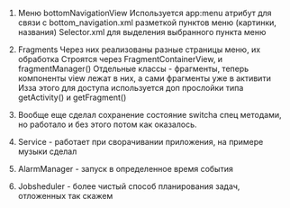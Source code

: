 1) Меню bottomNavigationView 
	Используется app:menu атрибут для связи с bottom_navigation.xml разметкой пунктов меню (картинки, названия)
	Selector.xml для выделения выбранного пункта меню
	
2) Fragments
	Через них реализованы разные страницы меню, их обработка
	Строятся через FragmentContainerView, и fragmentManager()
	Отдельные классы - фрагменты, теперь компоненты view лежат в них, а сами фрагменты уже в активити
	Изза этого для доступа используется доп прослойки типа getActivity() и getFragment()
	
3) Вообще еще сделал сохранение состояние switchа спец методами, но работало и без этого потом как оказалось.

4) Service - работает при сворачивании приложения, на примере музыки сделал

5) AlarmManager - запуск в определенное время события

6) Jobsheduler - более чистый способ планирования задач, отложенных так скажем
	